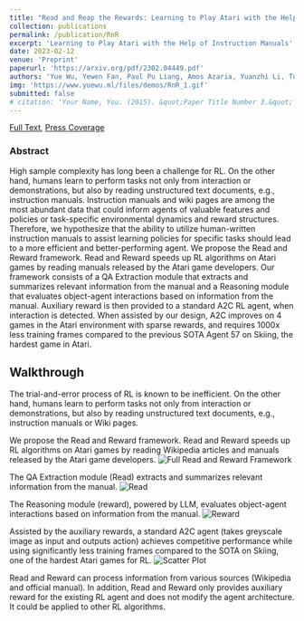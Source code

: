 ```yaml
---
title: "Read and Reap the Rewards: Learning to Play Atari with the Help of Instruction Manuals"
collection: publications
permalink: /publication/RnR
excerpt: 'Learning to Play Atari with the Help of Instruction Manuals'
date: 2023-02-12
venue: 'Preprint'
paperurl: 'https://arxiv.org/pdf/2302.04449.pdf'
authors: 'Yue Wu, Yewen Fan, Paul Pu Liang, Amos Azaria, Yuanzhi Li, Tom M. Mitchell'
img: 'https://www.yuewu.ml/files/demos/RnR_1.gif'
submitted: false
# citation: 'Your Name, You. (2015). &quot;Paper Title Number 3.&quot; <i>Journal 1</i>. 1(3).'
---
```

[Full Text](https://arxiv.org/pdf/2010.14543.pdf), [Press Coverage](https://www.newscientist.com/article/2358953-ai-masters-video-game-6000-times-faster-by-reading-the-instructions/)

### Abstract
High sample complexity has long been a challenge for RL. On the other hand, humans learn to perform tasks not only from interaction or demonstrations, but also by reading unstructured text documents, e.g., instruction manuals. Instruction manuals and wiki pages are among the most abundant data that could inform agents of valuable features and policies or task-specific environmental dynamics and reward structures. Therefore, we hypothesize that the ability to utilize human-written instruction manuals to assist learning policies for specific tasks should lead to a more efficient and better-performing agent.
We propose the Read and Reward framework. Read and Reward speeds up RL algorithms on Atari games by reading manuals released by the Atari game developers. Our framework consists of a QA Extraction module that extracts and summarizes relevant information from the manual and a Reasoning module that evaluates object-agent interactions based on information from the manual. Auxiliary reward is then provided to a standard A2C RL agent, when interaction is detected. When assisted by our design, A2C improves on 4 games in the Atari environment with sparse rewards, and requires 1000x less training frames compared to the previous SOTA Agent 57 on Skiing, the hardest game in Atari.

## Walkthrough
The trial-and-error process of RL is known to be inefficient. On the other hand, humans learn to perform tasks not only from interaction or demonstrations, but also by reading unstructured text documents, e.g., instruction manuals or Wiki pages.

We propose the Read and Reward framework. Read and Reward speeds up RL algorithms on Atari games by reading Wikipedia articles and manuals released by the Atari game developers.
<img src="https://www.yuewu.ml/files/demos/RnR_1.gif"
     alt="Full Read and Reward Framework"/>

The QA Extraction module (Read) extracts and summarizes relevant information from the manual.
<img src="https://www.yuewu.ml/files/demos/RnR_2.gif"
     alt="Read"/>

The Reasoning module (reward), powered by LLM, evaluates object-agent interactions based on information from the manual.
<img src="https://www.yuewu.ml/files/demos/RnR_3.gif"
     alt="Reward"/>

Assisted by the auxiliary rewards, a standard A2C agent (takes greyscale image as input and outputs action) achieves competitive performance while using significantly less training frames compared to the SOTA on Skiing, one of the hardest Atari games for RL.
<img src="https://www.yuewu.ml/files/demos/RnR_4.png"
     alt="Scatter Plot"/>

Read and Reward can process information from various sources (Wikipedia and official manual). In addition, Read and Reward only provides auxiliary reward for the existing RL agent and does not modify the agent architecture. It could be applied to other RL algorithms.
